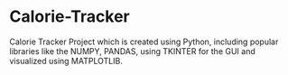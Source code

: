 # Calorie-Tracker
Calorie Tracker Project which is created using Python, including popular libraries like the NUMPY, PANDAS, using TKINTER for the GUI and visualized using MATPLOTLIB.
